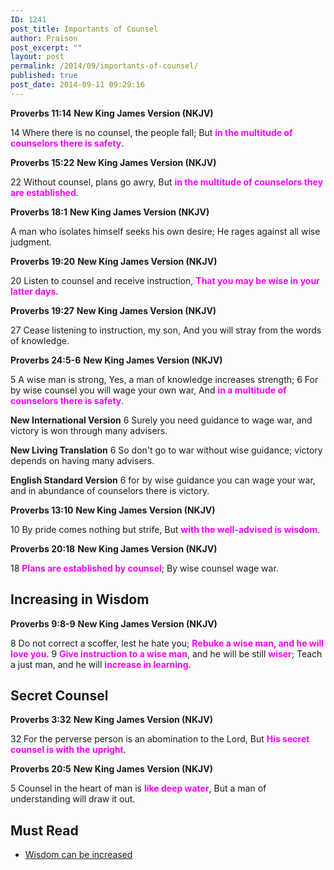 ```yaml
---
ID: 1241
post_title: Importants of Counsel
author: Praison
post_excerpt: ""
layout: post
permalink: /2014/09/importants-of-counsel/
published: true
post_date: 2014-09-11 09:29:16
---
```

<strong>Proverbs 11:14</strong>
<strong> New King James Version (NKJV)</strong>

14 Where there is no counsel, the people fall;
But <span style="color: #ff00ff;"><strong>in the multitude of counselors there is safety</strong></span>.

<strong>Proverbs 15:22</strong>
<strong> New King James Version (NKJV)</strong>

22 Without counsel, plans go awry,
But <span style="color: #ff00ff;"><strong>in the multitude of counselors they are established</strong></span>.

<strong>Proverbs 18:1</strong>
<strong>New King James Version (NKJV)</strong>

A man who isolates himself seeks his own desire;
He rages against all wise judgment.

<strong>Proverbs 19:20</strong>
<strong> New King James Version (NKJV)</strong>

20 Listen to counsel and receive instruction,
<span style="color: #ff00ff;"><strong>That you may be wise in your latter days</strong></span>.

<strong>Proverbs 19:27</strong>
<strong> New King James Version (NKJV)</strong>

27 Cease listening to instruction, my son,
And you will stray from the words of knowledge.

<strong>Proverbs 24:5-6</strong>
<strong>New King James Version (NKJV)</strong>

5 A wise man is strong,
Yes, a man of knowledge increases strength;
6 For by wise counsel you will wage your own war,
And <span style="color: #ff00ff;"><strong>in a multitude of counselors there is safety</strong></span>.

<strong>New International Version</strong>
6 Surely you need guidance to wage war, and victory is won through many advisers.

<strong>New Living Translation</strong>
6 So don't go to war without wise guidance; victory depends on having many advisers.

<strong>English Standard Version</strong>
6 for by wise guidance you can wage your war, and in abundance of counselors there is victory.

<strong>Proverbs 13:10</strong>
<strong> New King James Version (NKJV)</strong>

10 By pride comes nothing but strife,
But <span style="color: #ff00ff;"><strong>with the well-advised is wisdom</strong></span>.

<strong>Proverbs 20:18</strong>
<strong> New King James Version (NKJV)</strong>

18 <span style="color: #ff00ff;"><strong>Plans are established by counsel</strong></span>;
By wise counsel wage war.
<h2>Increasing in Wisdom</h2>
<strong>Proverbs 9:8-9</strong>
<strong> New King James Version (NKJV)</strong>

8 Do not correct a scoffer, lest he hate you;
<span style="color: #ff00ff;"><strong>Rebuke a wise man, and he will love you</strong></span>.
9 <span style="color: #ff00ff;"><strong>Give instruction to a wise man</strong></span>, and he will be still <span style="color: #ff00ff;"><strong>wiser</strong></span>;
Teach a just man, and he will <span style="color: #ff00ff;"><strong>increase in learning</strong></span>.
<h2>Secret Counsel</h2>
<strong>Proverbs 3:32</strong>
<strong> New King James Version (NKJV)</strong>

32 For the perverse person is an abomination to the Lord,
But <span style="color: #ff00ff;"><strong>His secret counsel is with the upright</strong></span>.

<strong>Proverbs 20:5</strong>
<strong> New King James Version (NKJV)</strong>

5 Counsel in the heart of man is <span style="color: #ff00ff;"><strong>like deep water</strong></span>,
But a man of understanding will draw it out.
<h2>Must Read</h2>
<ul>
	<li><a title="Wisdom can be increased" href="http://biblerevelation.org/2014/10/08/wisdom-can-be-increased/">Wisdom can be increased</a></li>
</ul>